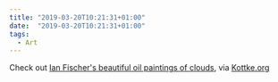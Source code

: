 ```yaml
---
title: "2019-03-20T10:21:31+01:00"
date:  "2019-03-20T10:21:31+01:00"
tags:
  - Art
---
```


Check out [Ian Fischer's beautiful oil paintings of clouds](https://www.ianfisherart.com/gallery/painting), via [Kottke.org](https://kottke.org/19/03/vibrant-oil-paintings-of-clouds)
